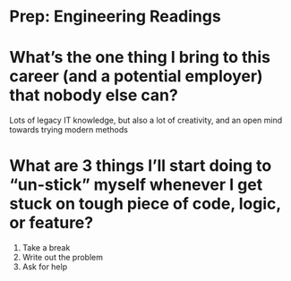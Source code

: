 # Prep: Engineering Readings

# What’s the one thing I bring to this career (and a potential employer) that nobody else can?

Lots of legacy IT knowledge, but also a lot of creativity, and an open mind towards trying modern methods

# What are 3 things I’ll start doing to “un-stick” myself whenever I get stuck on tough piece of code, logic, or feature?

1. Take a break
2. Write out the problem
3. Ask for help
